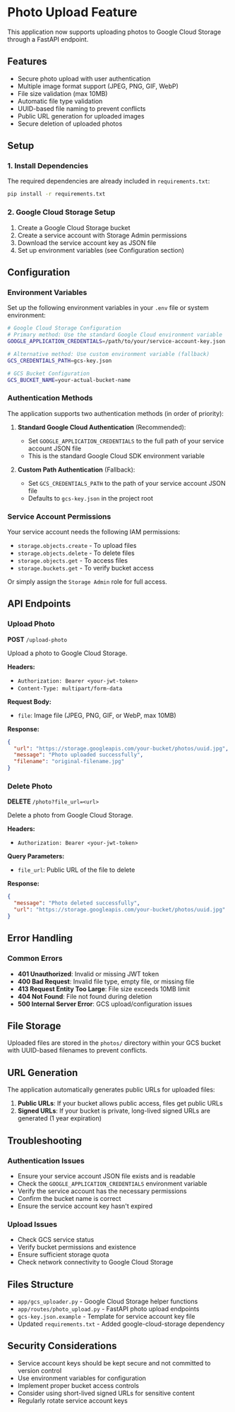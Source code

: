 # Photo Upload Feature

This application now supports uploading photos to Google Cloud Storage through a FastAPI endpoint.

## Features

- Secure photo upload with user authentication
- Multiple image format support (JPEG, PNG, GIF, WebP)
- File size validation (max 10MB)
- Automatic file type validation
- UUID-based file naming to prevent conflicts
- Public URL generation for uploaded images
- Secure deletion of uploaded photos

## Setup

### 1. Install Dependencies

The required dependencies are already included in `requirements.txt`:
```bash
pip install -r requirements.txt
```

### 2. Google Cloud Storage Setup

1. Create a Google Cloud Storage bucket
2. Create a service account with Storage Admin permissions
3. Download the service account key as JSON file
4. Set up environment variables (see Configuration section)

## Configuration

### Environment Variables

Set up the following environment variables in your `.env` file or system environment:

```bash
# Google Cloud Storage Configuration
# Primary method: Use the standard Google Cloud environment variable
GOOGLE_APPLICATION_CREDENTIALS=/path/to/your/service-account-key.json

# Alternative method: Use custom environment variable (fallback)
GCS_CREDENTIALS_PATH=gcs-key.json

# GCS Bucket Configuration
GCS_BUCKET_NAME=your-actual-bucket-name
```

### Authentication Methods

The application supports two authentication methods (in order of priority):

1. **Standard Google Cloud Authentication** (Recommended):
   - Set `GOOGLE_APPLICATION_CREDENTIALS` to the full path of your service account JSON file
   - This is the standard Google Cloud SDK environment variable

2. **Custom Path Authentication** (Fallback):
   - Set `GCS_CREDENTIALS_PATH` to the path of your service account JSON file
   - Defaults to `gcs-key.json` in the project root

### Service Account Permissions

Your service account needs the following IAM permissions:
- `storage.objects.create` - To upload files
- `storage.objects.delete` - To delete files
- `storage.objects.get` - To access files
- `storage.buckets.get` - To verify bucket access

Or simply assign the `Storage Admin` role for full access.

## API Endpoints

### Upload Photo

**POST** `/upload-photo`

Upload a photo to Google Cloud Storage.

**Headers:**
- `Authorization: Bearer <your-jwt-token>`
- `Content-Type: multipart/form-data`

**Request Body:**
- `file`: Image file (JPEG, PNG, GIF, or WebP, max 10MB)

**Response:**
```json
{
  "url": "https://storage.googleapis.com/your-bucket/photos/uuid.jpg",
  "message": "Photo uploaded successfully",
  "filename": "original-filename.jpg"
}
```

### Delete Photo

**DELETE** `/photo?file_url=<url>`

Delete a photo from Google Cloud Storage.

**Headers:**
- `Authorization: Bearer <your-jwt-token>`

**Query Parameters:**
- `file_url`: Public URL of the file to delete

**Response:**
```json
{
  "message": "Photo deleted successfully",
  "url": "https://storage.googleapis.com/your-bucket/photos/uuid.jpg"
}
```

## Error Handling

### Common Errors

- **401 Unauthorized**: Invalid or missing JWT token
- **400 Bad Request**: Invalid file type, empty file, or missing file
- **413 Request Entity Too Large**: File size exceeds 10MB limit
- **404 Not Found**: File not found during deletion
- **500 Internal Server Error**: GCS upload/configuration issues

## File Storage

Uploaded files are stored in the `photos/` directory within your GCS bucket with UUID-based filenames to prevent conflicts.

## URL Generation

The application automatically generates public URLs for uploaded files:

1. **Public URLs**: If your bucket allows public access, files get public URLs
2. **Signed URLs**: If your bucket is private, long-lived signed URLs are generated (1 year expiration)

## Troubleshooting

### Authentication Issues

- Ensure your service account JSON file exists and is readable
- Check the `GOOGLE_APPLICATION_CREDENTIALS` environment variable
- Verify the service account has the necessary permissions
- Confirm the bucket name is correct
- Ensure the service account key hasn't expired

### Upload Issues

- Check GCS service status
- Verify bucket permissions and existence
- Ensure sufficient storage quota
- Check network connectivity to Google Cloud Storage

## Files Structure

- `app/gcs_uploader.py` - Google Cloud Storage helper functions
- `app/routes/photo_upload.py` - FastAPI photo upload endpoints
- `gcs-key.json.example` - Template for service account key file
- Updated `requirements.txt` - Added google-cloud-storage dependency

## Security Considerations

- Service account keys should be kept secure and not committed to version control
- Use environment variables for configuration
- Implement proper bucket access controls
- Consider using short-lived signed URLs for sensitive content
- Regularly rotate service account keys 